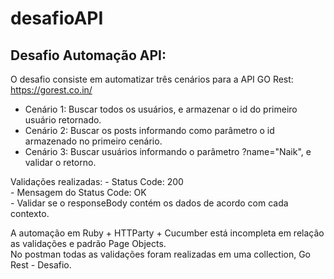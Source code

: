 # desafioAPI

## Desafio Automação API:

O desafio consiste em automatizar três cenários para a API GO Rest: https://gorest.co.in/

- Cenário 1: Buscar todos os usuários, e armazenar o id do primeiro usuário retornado. 
- Cenário 2: Buscar os posts informando como parâmetro o id armazenado no primeiro cenário.
- Cenário 3: Buscar usuários informando o parâmetro ?name="Naik", e validar o retorno.
 

Validações realizadas: 
                       - Status Code: 200					   
					   - Mensagem do Status Code: OK					   
					   - Validar se o responseBody contém os dados de acordo com cada contexto. 

A automação em Ruby + HTTParty + Cucumber está incompleta em relação as validações e padrão Page Objects.  
No postman todas as validações foram realizadas em uma collection, Go Rest - Desafio.